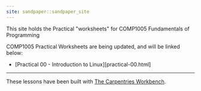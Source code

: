 ```yaml
---
site: sandpaper::sandpaper_site
---
```


This site holds the Practical "worksheets" for COMP1005 Fundamentals of Programming

COMP1005 Practical Worksheets are being updated, and will be linked below:

- [Practical 00 - Introduction to Linux][practical-00.html]

---
These lessons have been built with [The Carpentries Workbench][workbench]. 

[workbench]: https://carpentries.github.io/sandpaper-docs

